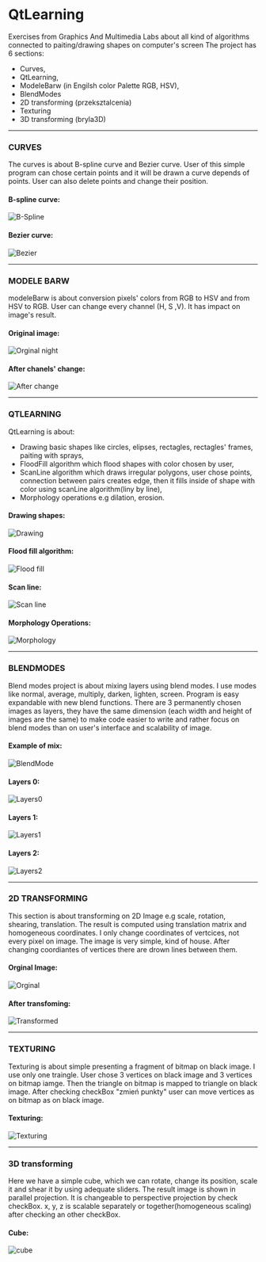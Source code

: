 # QtLearning
Exercises from Graphics And Multimedia Labs about all kind of algorithms connected to paiting/drawing shapes on computer's screen
The project has 6 sections: 
- Curves, 
- QtLearning, 
- ModeleBarw (in Engilsh color Palette RGB, HSV),
- BlendModes
- 2D transforming (przeksztalcenia)
- Texturing
- 3D transforming (bryla3D)

***
### CURVES
The curves is about B-spline curve and Bezier curve. User of this simple program can chose certain points and it will be drawn 
a curve depends of points. User can also delete points and change their position.

#### B-spline curve:
![B-Spline](http://www-users.mat.umk.pl/~marcinbedcyc/images/bSpline.png)
#### Bezier curve:
![Bezier](http://www-users.mat.umk.pl/~marcinbedcyc/images/bezier.png)

***
### MODELE BARW
modeleBarw is about conversion pixels' colors from RGB to HSV and from HSV to RGB. User can change every channel (H, S ,V).
It has impact on image's result.

#### Original image:
![Orginal night](http://www-users.mat.umk.pl/~marcinbedcyc/images/night.jpg)
#### After chanels' change:
![After change](http://www-users.mat.umk.pl/~marcinbedcyc/images/colorPallete.png)

***
### QTLEARNING
QtLearning is about:
- Drawing basic shapes like circles, elipses, rectagles, rectagles' frames, paiting with sprays,
- FloodFill algorithm which flood shapes with color chosen by user, 
- ScanLine algorithm which draws irregular polygons,
user chose points, connection between pairs creates edge, then it fills inside of shape with color using scanLine algorithm(liny by line), 
- Morphology operations e.g dilation, erosion.


#### Drawing shapes:
![Drawing](http://www-users.mat.umk.pl/~marcinbedcyc/images/drawing.png)

#### Flood fill algorithm:
![Flood fill](http://www-users.mat.umk.pl/~marcinbedcyc/images/floodFill.png)

#### Scan line:
![Scan line](http://www-users.mat.umk.pl/~marcinbedcyc/images/scanLine.png)

#### Morphology Operations:
![Morphology](http://www-users.mat.umk.pl/~marcinbedcyc/images/morphology.png)

***
### BLENDMODES
Blend modes project is about mixing layers using blend modes. I use modes like normal, average, multiply, darken, lighten, screen. 
Program is easy expandable with new blend functions. There are 3 permanently chosen images as layers, they have the same dimension (each width and height of images are the same)
to make code easier to write and rather focus on blend modes than on user's interface and scalability of image.

#### Example of mix:
![BlendMode](http://www-users.mat.umk.pl/~marcinbedcyc/images/blendModes.png)

#### Layers 0:
![Layers0](http://www-users.mat.umk.pl/~marcinbedcyc/images/gradient.png)

#### Layers 1:
![Layers1](http://www-users.mat.umk.pl/~marcinbedcyc/images/plaza.png)

#### Layers 2:
![Layers2](http://www-users.mat.umk.pl/~marcinbedcyc/images/zamek.png)

***
### 2D TRANSFORMING
This section is about transforming on 2D Image e.g scale, rotation, shearing, translation. The result is computed using translation matrix and homogeneous coordinates. I only change coordinates of vertcices, not every pixel on image. The image is very simple, kind of house. After changing coordiantes of vertices there are drown lines between them.

#### Orginal Image:
![Orginal](http://www-users.mat.umk.pl/~marcinbedcyc/images/before.png)

#### After transfoming:
![Transformed](http://www-users.mat.umk.pl/~marcinbedcyc/images/after.png)

***
### TEXTURING
Texturing is about simple presenting a fragment of bitmap on black image. I use only one traingle. User chose 3 vertices on black image and 3 vertices on bitmap iamge. Then the triangle on bitmap is mapped to triangle on black image. After checking checkBox "zmień punkty" user can move vertices as on bitmap as on black image.

#### Texturing:
![Texturing](http://www-users.mat.umk.pl/~marcinbedcyc/images/texturing.png)

***
### 3D transforming
Here we have a simple cube, which we can rotate, change its position, scale it and shear it by using adequate sliders. The result image is shown in parallel projection. It is changeable to perspective projection by check checkBox. x, y, z is scalable separately or together(homogeneous scaling) after checking an other checkBox. 

#### Cube:
![cube](http://www-users.mat.umk.pl/~marcinbedcyc/images/3D.png)
